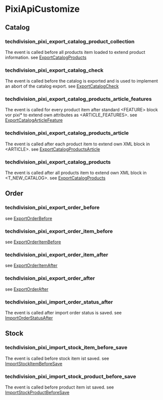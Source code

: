 # PixiApiCustomize

## Catalog

### techdivision_pixi_export_catalog_product_collection
The event is called before all products item loaded to extend product information. see [ExportCatalogProducts](https://github.com/techdivision/pixiExample/blob/master/PixiApiCustomize/Observer/ExportCatalogProductCollection.php)

### techdivision_pixi_export_catalog_check
The event is called before the catalog is exported and is used to implement an abort of the catalog export. see [ExportCatalogCheck](https://github.com/techdivision/pixiExample/blob/master/PixiApiCustomize/Observer/ExportCatalogCheck.php) 

### techdivision_pixi_export_catalog_products_article_features
The event is called for every product item after standard &lt;FEATURE&gt; block vor pixi* to extend own attributes as &lt;ARTICLE_FEATURES&gt;. see [ExportCatalogArticleFeature](https://github.com/techdivision/pixiExample/blob/master/PixiApiCustomize/Observer/ExportCatalogArticleFeature.php) 

### techdivision_pixi_export_catalog_products_article
The event is called after each product item to extend own XML block in &lt;ARTICLE&gt;. see [ExportCatalogProductsArticle](https://github.com/techdivision/pixiExample/blob/master/PixiApiCustomize/Observer/ExportCatalogProductsArticle.php) 

### techdivision_pixi_export_catalog_products
The event is called after all products item to extend own XML block in &lt;T_NEW_CATALOG&gt;. see [ExportCatalogProducts](https://github.com/techdivision/pixiExample/blob/master/PixiApiCustomize/Observer/ExportCatalogProducts.php) 

## Order

### techdivision_pixi_export_order_before
see [ExportOrderBefore](https://github.com/techdivision/pixiExample/blob/master/PixiApiCustomize/Observer/ExportOrderBefore.php)

### techdivision_pixi_export_order_item_before
see [ExportOrderItemBefore](https://github.com/techdivision/pixiExample/blob/master/PixiApiCustomize/Observer/ExportOrderItemBefore.php)

### techdivision_pixi_export_order_item_after
see [ExportOrderItemAfter](https://github.com/techdivision/pixiExample/blob/master/PixiApiCustomize/Observer/ExportOrderItemAfter.php)

### techdivision_pixi_export_order_after
see [ExportOrderAfter](https://github.com/techdivision/pixiExample/blob/master/PixiApiCustomize/Observer/ExportOrderAfter.php)

### techdivision_pixi_import_order_status_after
The event is called after import order status is saved. see [ImportOrderStatusAfter](https://github.com/techdivision/pixiExample/blob/master/PixiApiCustomize/Observer/ImportOrderStatusAfter.php) 

## Stock

### techdivision_pixi_import_stock_item_before_save
The event is called before stock item ist saved. see [ImportStockItemBeforeSave](https://github.com/techdivision/pixiExample/blob/master/PixiApiCustomize/Observer/ImportStockItemBeforeSave.php) 

### techdivision_pixi_import_stock_product_before_save
The event is called before product item ist saved. see [ImportStockProductBeforeSave](https://github.com/techdivision/pixiExample/blob/master/PixiApiCustomize/Observer/ImportStockProductBeforeSave.php) 
